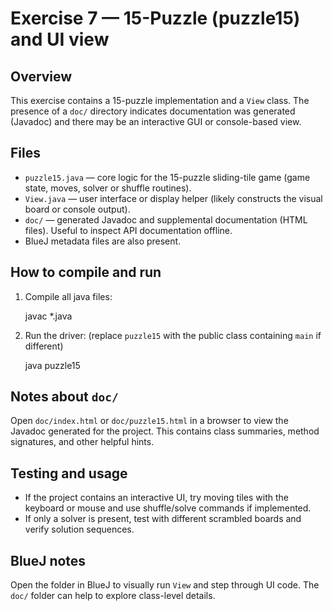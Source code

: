 # Exercise 7 — 15-Puzzle (puzzle15) and UI view

Overview
--------
This exercise contains a 15-puzzle implementation and a `View` class. The presence of a `doc/` directory indicates documentation was generated (Javadoc) and there may be an interactive GUI or console-based view.

Files
-----
- `puzzle15.java` — core logic for the 15-puzzle sliding-tile game (game state, moves, solver or shuffle routines).
- `View.java` — user interface or display helper (likely constructs the visual board or console output).
- `doc/` — generated Javadoc and supplemental documentation (HTML files). Useful to inspect API documentation offline.
- BlueJ metadata files are also present.

How to compile and run
----------------------
1. Compile all java files:

   javac *.java

2. Run the driver: (replace `puzzle15` with the public class containing `main` if different)

   java puzzle15

Notes about `doc/`
------------------
Open `doc/index.html` or `doc/puzzle15.html` in a browser to view the Javadoc generated for the project. This contains class summaries, method signatures, and other helpful hints.

Testing and usage
-----------------
- If the project contains an interactive UI, try moving tiles with the keyboard or mouse and use shuffle/solve commands if implemented.
- If only a solver is present, test with different scrambled boards and verify solution sequences.

BlueJ notes
-----------
Open the folder in BlueJ to visually run `View` and step through UI code. The `doc/` folder can help to explore class-level details.
